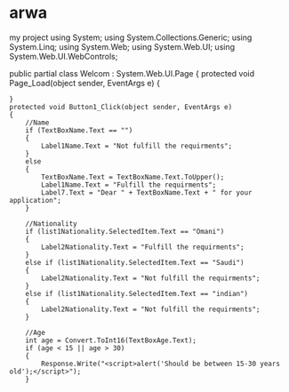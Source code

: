 # arwa
my project
using System;
using System.Collections.Generic;
using System.Linq;
using System.Web;
using System.Web.UI;
using System.Web.UI.WebControls;

public partial class Welcom : System.Web.UI.Page
{
    protected void Page_Load(object sender, EventArgs e)
    {

    }
    protected void Button1_Click(object sender, EventArgs e)
    {
        //Name 
        if (TextBoxName.Text == "")
        {
            Label1Name.Text = "Not fulfill the requirments";
        }
        else
        {
            TextBoxName.Text = TextBoxName.Text.ToUpper();
            Label1Name.Text = "Fulfill the requirments";
            Label7.Text = "Dear " + TextBoxName.Text + " for your application";
        }

        //Nationality
        if (list1Nationality.SelectedItem.Text == "Omani")
        {
            Label2Nationality.Text = "Fulfill the requirments";
        }
        else if (list1Nationality.SelectedItem.Text == "Saudi")
        {
            Label2Nationality.Text = "Not fulfill the requirments";
        }
        else if (list1Nationality.SelectedItem.Text == "indian")
        {
            Label2Nationality.Text = "Not fulfill the requirments";
        }

        //Age
        int age = Convert.ToInt16(TextBoxAge.Text);
        if (age < 15 || age > 30)
        {
            Response.Write("<script>alert('Should be between 15-30 years old');</script>");
        }
